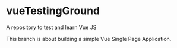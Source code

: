 # vueTestingGround

A repository to test and learn Vue JS

This branch is about building a simple Vue Single Page Application.